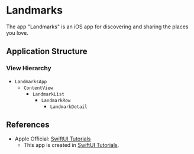 # Landmarks

The app "Landmarks" is an iOS app for discovering and sharing the places you love.

## Application Structure

### View Hierarchy

- `LandmarksApp`
  - `ContentView`
    - `LandmarkList`
      - `LandmarkRow`
        - `LandmarkDetail`

## References

- Apple Official: [SwiftUI Tutorials](https://developer.apple.com/tutorials/swiftui)
  - This app is created in [SwiftUI Tutorials](https://developer.apple.com/tutorials/swiftui).
